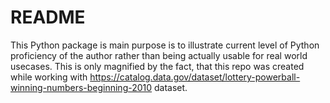 # README
This Python package is main purpose is to illustrate current level of Python proficiency of the author rather than being actually usable for real world usecases. This is only magnified by the fact, that this repo was created while working with https://catalog.data.gov/dataset/lottery-powerball-winning-numbers-beginning-2010 dataset.